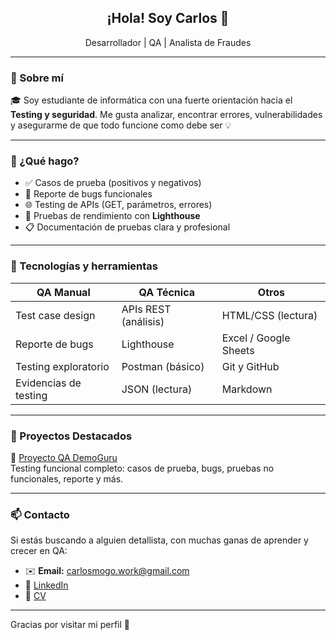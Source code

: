 <h2 align="center">¡Hola! Soy Carlos 👋</h2>

<p align="center">
 Desarrollador | QA | Analista de Fraudes
</p>

---

### 💼 Sobre mí

🎓 Soy estudiante de informática con una fuerte orientación hacia el **Testing y seguridad**. Me gusta analizar, encontrar errores, vulnerabilidades y asegurarme de que todo funcione como debe ser 💡  

---

### 🧪 ¿Qué hago?

- ✅ Casos de prueba (positivos y negativos)
- 🐞 Reporte de bugs funcionales
- 🌐 Testing de APIs (GET, parámetros, errores)
- 🚦 Pruebas de rendimiento con **Lighthouse**
- 📋 Documentación de pruebas clara y profesional

---

### 🧰 Tecnologías y herramientas

| QA Manual | QA Técnica | Otros |
|-----------|------------|-------|
| Test case design | APIs REST (análisis) | HTML/CSS (lectura) |
| Reporte de bugs | Lighthouse | Excel / Google Sheets |
| Testing exploratorio | Postman (básico) | Git y GitHub |
| Evidencias de testing | JSON (lectura) | Markdown |

---

### 📂 Proyectos Destacados

🔹 [Proyecto QA DemoGuru](https://github.com/Mogo943/qa-project-demo-guru)  
Testing funcional completo: casos de prueba, bugs, pruebas no funcionales, reporte y más.  

---

### 📫 Contacto

Si estás buscando a alguien detallista, con muchas ganas de aprender y crecer en QA:
- ✉️ **Email:** carlosmogo.work@gmail.com 
- 💼 [LinkedIn](https://www.linkedin.com/in/carlosmogollon-it/)
- 📁 [CV](https://docs.google.com/document/d/1rw3D5pq7pal-bcti06H1H_Bje7hV0I7_tuozQH1Zz1I/edit?usp=sharing)

---

Gracias por visitar mi perfil 💙
